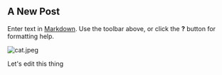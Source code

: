 ## A New Post

Enter text in [Markdown](http://daringfireball.net/projects/markdown/). Use the toolbar above, or click the **?** button for formatting help.

![cat.jpeg]({{site.baseurl}}/cat.jpeg)


Let's edit this thing
